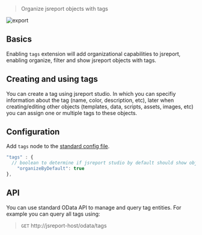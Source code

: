 > Organize jsreport objects with tags

![export](https://jsreport.net/img/tags.gif)

## Basics
Enabling `tags` extension will add organizational capabilities to jsreport, enabling organize, filter and show jsreport objects with tags.

## Creating and using tags

You can create a tag using jsreport studio. In which you can specifiy information about the tag (name, color, description, etc), later when creating/editing other objects (templates, data, scripts, assets, images, etc) you can assign one or multiple tags to these objects.

## Configuration

Add `tags` node to the [standard config file](https://github.com/jsreport/jsreport/blob/master/config.md).

```js
"tags" : {
  // boolean to determine if jsreport studio by default should show objects organized by tags
	"organizeByDefault": true
},
```

## API

You can use standard OData API to manage and query tag entities. For example you can query all tags using:

>`GET` http://jsreport-host/odata/tags
